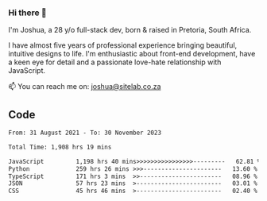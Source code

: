 ### Hi there 👋

I'm Joshua, a 28 y/o full-stack dev, born & raised in Pretoria, South Africa. 

I have almost five years of professional experience bringing beautiful, intuitive designs to life. I'm enthusiastic about front-end development, have a keen eye for detail and a passionate love-hate relationship with JavaScript.

📫 You can reach me on: joshua@sitelab.co.za

## **Code**

<!--START_SECTION:waka-->

```txt
From: 31 August 2021 - To: 30 November 2023

Total Time: 1,908 hrs 19 mins

JavaScript         1,198 hrs 40 mins>>>>>>>>>>>>>>>>---------   62.81 %
Python             259 hrs 26 mins >>>----------------------   13.60 %
TypeScript         171 hrs 3 mins  >>-----------------------   08.96 %
JSON               57 hrs 23 mins  >------------------------   03.01 %
CSS                45 hrs 46 mins  >------------------------   02.40 %
```

<!--END_SECTION:waka-->

